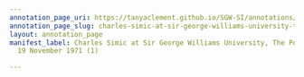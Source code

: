 ```yaml
---
annotation_page_uri: https://tanyaclement.github.io/SGW-SI/annotations/charles-simic-at-sir-george-williams-university-the-poetry-series-19-november-1971-1--canvas-1-unknown.json
annotation_page_slug: charles-simic-at-sir-george-williams-university-the-poetry-series-19-november-1971-1--canvas-1-unknown
layout: annotation_page
manifest_label: Charles Simic at Sir George Williams University, The Poetry Series,
  19 November 1971 (1)

---
```

